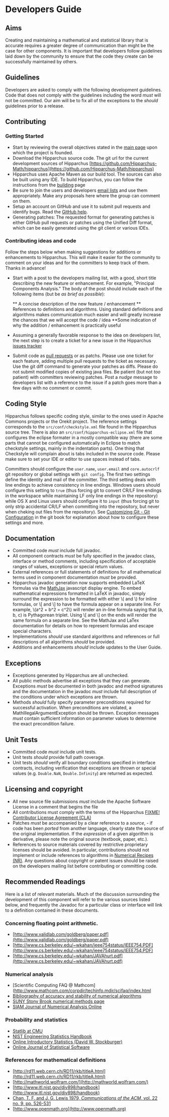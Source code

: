 # Developers Guide

## Aims

Creating and maintaining a mathematical and statistical library that is
accurate requires a greater degree of communication than might be the
case for other components. It is important that developers follow
guidelines laid down by the community to ensure that the code they create
can be successfully maintained by others.

## Guidelines

Developers are asked to comply with the following development guidelines.
Code that does not comply with the guidelines including the word _must_
will not be committed.  Our aim will be to fix all of the exceptions to the
_should_ guidelines prior to a release.

## Contributing

### Getting Started

  * Start by reviewing the overall objectives stated in the
    [main page](index.html) upon which the project is founded.
  * Download the Hipparchus source code. The git url for the
    current development sources of Hipparchus
    [https://github.com/Hipparchus-Math/hipparchus](https://github.com/Hipparchus-Math/hipparchus)
  * Hipparchus uses Apache Maven as our build tool. The sources can also be built
    using any IDE. To build Hipparchus, you can follow the instructions
    from the [building](building.html) page
  * Be sure to join the users and developers [email lists](mail-lists.html)
    and use them appropriately. Make any proposals here where the group can
    comment on them.
  * Setup an account on GitHub and use it to submit pull requests and
    identify bugs. Read the [GitHub help](https://help.github.com/).
  * Generating patches: The requested format for generating patches is
    either GitHub pull requests or patches using the Unified Diff format,
    which can be easily generated using the git client or various IDEs.

### Contributing ideas and code

Follow the steps below when making suggestions for additions or
enhancements to Hipparchus. This will make it easier for the community
to comment on your ideas and for the committers to keep track of them. 
Thanks in advance!

  * Start with a post to the developers mailing list, with a good, short title
    describing the new feature or enhancement.  For example,
    "Principal Components Analysis." The body of the post should include each
    of the following items (but be _as brief as possible_):

    ** A concise description of the new feature / enhancement
    ** References to definitions and algorithms. Using standard
       definitions and algorithms makes communication much easier and will
       greatly increase the chances that we will accept the code / idea
    **Some indication of why the addition / enhancement is practically useful

  * Assuming a generally favorable response to the idea on developers list,
    the next step is to create a ticket for a new issue in the
    Hipparchus [issues tracker](https://github.com/Hipparchus-Math/hipparchus/issues)
  * Submit code as [pull requests](https://github.com/Hipparchus-Math/hipparchus/pulls)
    or as patchs. Please use one ticket for each feature, adding multiple pull requests
    to the ticket as necessary.  Use the git diff command to generate your patches as
    diffs. Please do not submit modified copies of existing java files. Be
    patient (but not _too_ patient) with  committers reviewing patches. Post a
    _nudge_ message to developers list with a reference to the
    issue if a patch goes more than a few days with no comment or commit.

## Coding Style

Hipparchus follows specific coding style, similar to the ones used
in Apache Commons projects or the Orekit project. The reference
settings corresponds to the `src/conf/checkstyle.xml` file found in the
Hipparchus source tree. There is also an `src/conf/hipparchus-eclipse.xml`
file that configures the eclipse formater in a mostly compatible way
(there are some parts that cannot be configured automatically in
Eclipse to match checkstyle settings, mainly in the indentation parts).
One thing that Checkstyle will complain about is tabs included in the source code.
Please make sure to set your IDE or editor to use spaces instead of tabs.

Committers should configure the `user.name`, `user.email` and `core.autocrlf`
git repository or global settings with `git config`.
The first two settings define the identity and mail of the committer.
The third setting deals with line endings to achieve consistency
in line endings. Windows users should configure this setting to
`true` (thus forcing git to convert CR/LF line endings
in the workspace while maintaining LF only line endings in the repository)
while OS X and Linux users should configure it to `input`
(thus forcing git to only strip accidental CR/LF when committing into
the repository, but never when cheking out files from the repository).
See [Customizing Git - Git Configuration](http://www.git-scm.com/book/en/Customizing-Git-Git-Configuration)
in the git book for explanation about how to configure these settings and more.

## Documentation

  * Committed code _must_ include full javadoc.
  * All component contracts _must_ be fully specified in the javadoc class,
    interface or method comments, including specification of acceptable ranges
    of values, exceptions or special return values.
  * External references or full statements of definitions for all mathematical
    terms used in component documentation _must_ be provided.
  * Hipparchus javadoc generation now supports embedded LaTeX formulas via the
    [MathJax](http://www.mathjax.org) javascript display engine. To
    embed mathematical expressions formatted in LaTeX in javadoc, simply surround
    the expression to be formatted with either \\( and \\) for inline
    formulas, or \\[ and \\] to have the formula appear on a separate line.
    For example, \\(a^2 + b^2 = c^2\\) will render an in-line formula
    saying that (a, b, c) is Pythagorean triplet.  Using \\[ and \\] on
    the ends will render the same formula on a separate line.  See the MathJax
    and LaTex documentation for details on how to represent formulas and
    escape special characters.
  * Implementations _should_ use standard algorithms and references or full
    descriptions of all algorithms _should_ be provided.
  * Additions and enhancements _should_ include updates to the User Guide.

## Exceptions

  * Exceptions generated by Hipparchus are all unchecked.
  * All public methods advertise all exceptions that they can generate.
    Exceptions _must_ be documented in both javadoc and method signatures
    and the documentation in the javadoc _must_ include full description
    of the conditions under which exceptions are thrown.
  * Methods _should_ fully specify parameter preconditions required for
    successful activation.  When preconditions are violated, a
    MathIllegalArgumentException should be thrown. Exception
    messages _must_ contain sufficient information on parameter values to
    determine the exact precondition failure.

## Unit Tests

  * Committed code _must_ include unit tests.
  * Unit tests _should_ provide full path coverage.
  * Unit tests _should_ verify all boundary conditions specified in
    interface contracts, including verification that exceptions are thrown or
    special values (e.g. `Double.NaN`, `Double.Infinity`) are returned as
    expected.

## Licensing and copyright

  * All new source file submissions _must_ include the Apache Software
    License in a comment that begins the file
  * All contributions must comply with the terms of the Hipparchus
    [FIXME! Contributor License Agreement (CLA)](https://hipparchus.org/licenses/#clas)
  * Patches _must_ be accompanied by a clear reference to a _source_, - if code has been
    _ported_ from another language, clearly state the source of the original implementation.
    If the _expression_ of a given algorithm is derivative, please note the original source
    (textbook, paper, etc.).
  * References to source materials covered by restrictive proprietary
    licenses should be avoided.  In particular, contributions should not
    implement or include references to algorithms in
    [Numerical Recipes (NR)](http://www.nr.com/). Any questions about copyright or
    patent issues should be raised on the developers mailing list before contributing or
    committing code.

## Recommended Readings

Here is a list of relevant materials.  Much of the discussion surrounding
the development of this component will refer to the various sources
listed below, and frequently the Javadoc for a particular class or
interface will link to a definition contained in these documents.

### Concerning floating point arithmetic.

  * [http://www.validlab.com/goldberg/paper.pdf](http://www.validlab.com/goldberg/paper.pdf)
  * [http://www.cs.berkeley.edu/~wkahan/ieee754status/IEEE754.PDF](http://www.cs.berkeley.edu/~wkahan/ieee754status/IEEE754.PDF)
  * [http://www.cs.berkeley.edu/~wkahan/JAVAhurt.pdf](http://www.cs.berkeley.edu/~wkahan/JAVAhurt.pdf)

### Numerical analysis

  * [Scientific Computing FAQ @ Mathcom](http://www.mathcom.com/corpdir/techinfo.mdir/scifaq/index.html
  * [Bibliography of accuracy and stability of numerical algorithms](http://www.ma.man.ac.uk/~higham/asna/asna2.pdf)
  * [SUNY Stony Brook numerical methods page](http://tonic.physics.sunysb.edu/docs/num_meth.html)
  * [SIAM Journal of Numerical Analysis Online](http://epubs.siam.org/sam-bin/dbq/toclist/SINUM)

### Probability and statistics

  * [Statlib at CMU](http://lib.stat.cmu.edu/)
  * [NIST Engineering Statistics Handbook](http://www.itl.nist.gov/div898/handbook/)
  * [Online Introductory Statistics (David W. Stockburger)](http://www.psychstat.smsu.edu/sbk00.htm)
  * [Online Journal of Statistical Software](http://www.jstatsoft.org/)

### References for mathematical definitions

  * [http://rd11.web.cern.ch/RD11/rkb/titleA.html](http://rd11.web.cern.ch/RD11/rkb/titleA.html)
  * [http://mathworld.wolfram.com/](http://mathworld.wolfram.com/)
  * [http://www.itl.nist.gov/div898/handbook](http://www.itl.nist.gov/div898/handbook)
  * [Chan, T. F. and J. G. Lewis 1979, _Communications of the ACM_, vol. 22 no. 9, pp. 526-531](http://doi.acm.org/10.1145/359146.359152)
  * [http://www.openmath.org](http://www.openmath.org)
